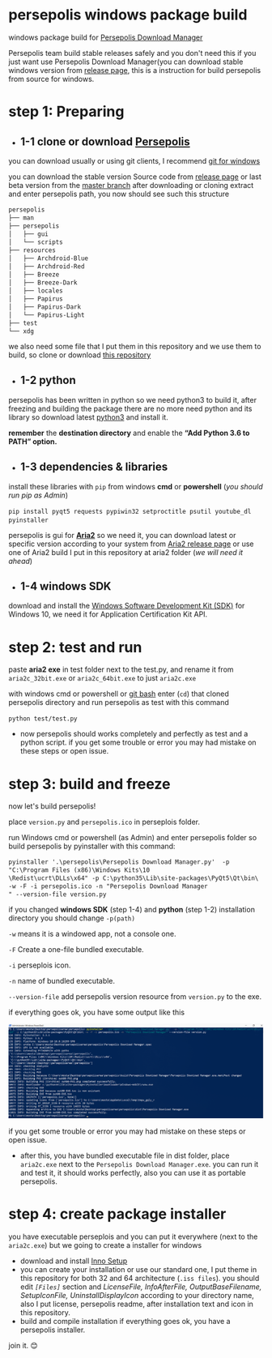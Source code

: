 # persepolis windows package build
windows package build for [Persepolis Download Manager](https://github.com/persepolisdm/persepolis)

Persepolis team build stable releases safely and you don't need this if you just want use Persepolis Download Manager(you can download stable windows version from [release page](https://github.com/persepolisdm/persepolis/releases), this is a instruction for build persepolis from source for windows.
# step 1: Preparing
- ## 1-1 clone or download [Persepolis](https://github.com/persepolisdm/persepolis)

you can download usually or using git clients, I recommend [git for windows](https://git-scm.com/download/win)

you can download the stable version Source code from [release page](https://github.com/persepolisdm/persepolis/releases) or last beta version from the [master branch](https://github.com/persepolisdm/persepolis/archive/master.zip) after downloading or cloning extract and enter persepolis path, you now should see such this structure
```
persepolis
├── man
├── persepolis
│   ├── gui
│   └── scripts
├── resources
│   ├── Archdroid-Blue
│   ├── Archdroid-Red
│   ├── Breeze
│   ├── Breeze-Dark
│   ├── locales
│   ├── Papirus
│   ├── Papirus-Dark
│   └── Papirus-Light
├── test
└── xdg
```

we also need some file that I put them in this repository and we use them to build, so clone or download [this repository](https://github.com/mostafaasadi/persepolis-windows-package-build)

- ## 1-2 python
persepolis has been written in python so we need python3 to build it, after freezing and building the package there are no more need python and its library
so download latest [python3](https://www.python.org/downloads/windows/) and install it.

**remember** the **destination directory** and enable the **“Add Python 3.6 to PATH” option.**

- ## 1-3 dependencies & libraries
install these libraries with `pip` from windows **cmd** or **powershell** (*you should run pip as Admin*)

`pip install pyqt5 requests pypiwin32 setproctitle psutil youtube_dl pyinstaller`

persepolis is gui for [**Aria2**](https://aria2.github.io) so we need it, you can download latest or specific version according to your system from [Aria2 release page](https://github.com/aria2/aria2/releases/) or use one of Aria2 build I put in this repository at aria2 folder (*we will need it ahead*)

- ## 1-4 windows SDK
download and install the [Windows Software Development Kit (SDK)](https://developer.microsoft.com/en-us/windows/downloads/windows-10-sdk) for Windows 10, we need it for Application Certification Kit API.

# step 2: test and run
paste **aria2 exe** in test folder next to the test.py, and rename it from ‍‍`aria2c_32bit.exe` or `aria2c_64bit.exe` to just `aria2c.exe`

with windows cmd or powershell or [git bash](https://git-scm.com/download/win) enter (`cd`) that cloned persepolis directory and run persepolis as test with this command

`python test/test.py`

- now persepolis should works completely and perfectly as test and a python script. if you get some trouble or error you may had mistake on these steps or open issue.

# step 3: build and freeze
now let's build persepolis!

place `version.py` and `persepolis.ico` in perseplois folder.

run Windows cmd or powershell (as Admin) and enter persepolis folder so build persepolis by pyinstaller with this command:

```
pyinstaller '.\persepolis\Persepolis Download Manager.py'  -p "C:\Program Files (x86)\Windows Kits\10
\Redist\ucrt\DLLs\x64" -p C:\python35\Lib\site-packages\PyQt5\Qt\bin\ -w -F -i persepolis.ico -n "Persepolis Download Manager
" --version-file version.py
```

if you changed **windows SDK** (step 1-4) and **python** (step 1-2) installation directory you should change `-p(path)`

`-w` means it is a windowed app, not a console one.

`-F` Create a one-file bundled executable.

`-i` perseplois icon.

`-n` name of bundled executable.

`--version-file` add persepolis version resource from `version.py` to the exe.

if everything goes ok, you have some output like this

![pyinstaller](screen1.png)

if you get some trouble or error you may had mistake on these steps or open issue.

- after this, you have bundled executable file in dist folder, place `aria2c.exe` next to the `Persepolis Download Manager.exe`. you can run it and test it, it should works perfectly, also you can use it as portable persepolis.

# step 4: create package installer
you have executable perseplois and you can put it everywhere (next to the `aria2c.exe`) but we going to create a installer for windows

- download and install [Inno Setup](http://www.jrsoftware.org/isdl.php)
- you can create your installation or use our standard one, I put theme in this repository for both 32 and 64 architecture (`.iss files`). you should edit *`[Files]`* section and *LicenseFile, InfoAfterFile, OutputBaseFilename, SetupIconFile, UninstallDisplayIcon* according to your directory name, also I put license, persepolis readme, after installation text and icon in this repository.
- build and compile installation if everything goes ok, you have a persepolis installer.

 join it. :blush:
